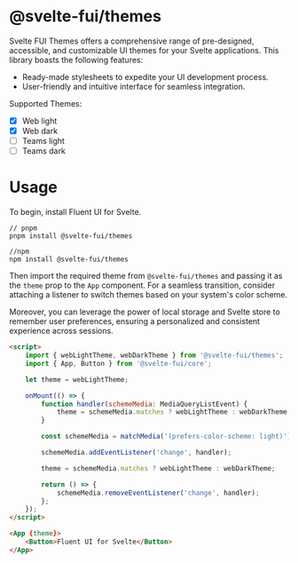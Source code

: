 # @svelte-fui/themes

Svelte FUI Themes offers a comprehensive range of pre-designed, accessible, and customizable UI themes for your Svelte applications. This library boasts the following features:

- Ready-made stylesheets to expedite your UI development process.
- User-friendly and intuitive interface for seamless integration.

Supported Themes:

- [x]  Web light
- [x]  Web dark
- [ ]  Teams light
- [ ]  Teams dark

# Usage

To begin, install Fluent UI for Svelte.

```shell
// pnpm
pnpm install @svelte-fui/themes

//npm
npm install @svelte-fui/themes
```

Then import the required theme from `@svelte-fui/themes` and passing it as the `theme` prop to the `App` component. For a seamless transition, consider attaching a listener to switch themes based on your system's color scheme.

Moreover, you can leverage the power of local storage and Svelte store to remember user preferences, ensuring a personalized and consistent experience across sessions.

```html
<script>
	import { webLightTheme, webDarkTheme } from '@svelte-fui/themes';
	import { App, Button } from '@svelte-fui/core';

	let theme = webLightTheme;

	onMount(() => {
		function handler(schemeMedia: MediaQueryListEvent) {
			theme = schemeMedia.matches ? webLightTheme : webDarkTheme;
		}

		const schemeMedia = matchMedia('(prefers-color-scheme: light)');

		schemeMedia.addEventListener('change', handler);

		theme = schemeMedia.matches ? webLightTheme : webDarkTheme;

		return () => {
			schemeMedia.removeEventListener('change', handler);
		};
	});
</script>

<App {theme}>
	<Button>Fluent UI for Svelte</Button>
</App>
```
